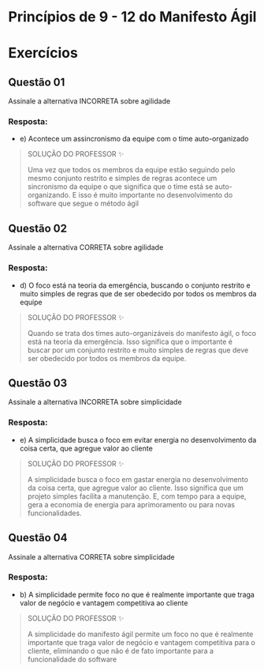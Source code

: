 # Princípios de 9 - 12 do Manifesto Ágil

# Exercícios


## Questão 01
Assinale a alternativa INCORRETA sobre agilidade

### Resposta:
- e) Acontece um assincronismo da equipe com o time auto-organizado

> SOLUÇÃO DO PROFESSOR ✨
>
> Uma vez que todos os membros da equipe estão seguindo pelo mesmo conjunto restrito e simples de regras acontece um sincronismo da equipe o que significa que o time está se auto-organizando. E isso é muito importante no desenvolvimento do software que segue o método ágil


## Questão 02
Assinale a alternativa CORRETA sobre agilidade

### Resposta:
- d) O foco está na teoria da emergência, buscando o conjunto restrito e muito simples de regras que de ser obedecido por todos os membros da equipe

> SOLUÇÃO DO PROFESSOR ✨
>
> Quando se trata dos times auto-organizáveis do manifesto ágil, o foco está na teoria da emergência. Isso significa que o importante é buscar por um conjunto restrito e muito simples de regras que deve ser obedecido por todos os membros da equipe.


## Questão 03
Assinale a alternativa INCORRETA sobre simplicidade

### Resposta:
- e) A simplicidade busca o foco em evitar energia no desenvolvimento da coisa certa, que agregue valor ao cliente

> SOLUÇÃO DO PROFESSOR ✨
>
> A simplicidade busca o foco em gastar energia no desenvolvimento da coisa certa, que agregue valor ao cliente. Isso significa que um projeto simples facilita a manutenção. E, com tempo para a equipe, gera a economia de energia para aprimoramento ou para novas funcionalidades.


## Questão 04
Assinale a alternativa CORRETA sobre simplicidade

### Resposta:
- b) A simplicidade permite foco no que é realmente importante que traga valor de negócio e vantagem competitiva ao cliente

> SOLUÇÃO DO PROFESSOR ✨
>
> A simplicidade do manifesto ágil permite um foco no que é realmente importante que traga valor de negócio e vantagem competitiva para o cliente, eliminando o que não é de fato importante para a funcionalidade do software

